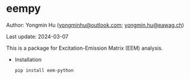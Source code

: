 # eempy

Author: Yongmin Hu (yongminhu@outlook.com; yongmin.hu@eawag.ch)

Last update: 2024-03-07

This is a package for Excitation-Emission Matrix (EEM) analysis.



* Installation
  ```sh
  pip install eem-python
  ```
